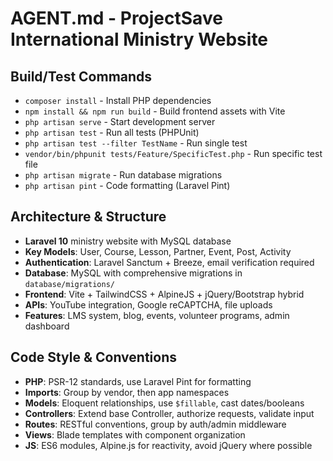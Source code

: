 # AGENT.md - ProjectSave International Ministry Website

## Build/Test Commands
- `composer install` - Install PHP dependencies
- `npm install && npm run build` - Build frontend assets with Vite
- `php artisan serve` - Start development server
- `php artisan test` - Run all tests (PHPUnit)
- `php artisan test --filter TestName` - Run single test
- `vendor/bin/phpunit tests/Feature/SpecificTest.php` - Run specific test file
- `php artisan migrate` - Run database migrations
- `php artisan pint` - Code formatting (Laravel Pint)

## Architecture & Structure
- **Laravel 10** ministry website with MySQL database
- **Key Models**: User, Course, Lesson, Partner, Event, Post, Activity
- **Authentication**: Laravel Sanctum + Breeze, email verification required
- **Database**: MySQL with comprehensive migrations in `database/migrations/`
- **Frontend**: Vite + TailwindCSS + AlpineJS + jQuery/Bootstrap hybrid
- **APIs**: YouTube integration, Google reCAPTCHA, file uploads
- **Features**: LMS system, blog, events, volunteer programs, admin dashboard

## Code Style & Conventions
- **PHP**: PSR-12 standards, use Laravel Pint for formatting
- **Imports**: Group by vendor, then app namespaces
- **Models**: Eloquent relationships, use `$fillable`, cast dates/booleans
- **Controllers**: Extend base Controller, authorize requests, validate input
- **Routes**: RESTful conventions, group by auth/admin middleware
- **Views**: Blade templates with component organization
- **JS**: ES6 modules, Alpine.js for reactivity, avoid jQuery where possible
